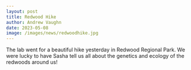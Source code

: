 ```yaml
---
layout: post
title: Redwood Hike
author: Andrew Vaughn
date: 2023-05-08
image: /images/news/redwoodhike.jpg
---
```


The lab went for a beautiful hike yesterday in Redwood Regional Park. We were lucky to have Sasha tell us all about the genetics and ecology of the redwoods around us!
